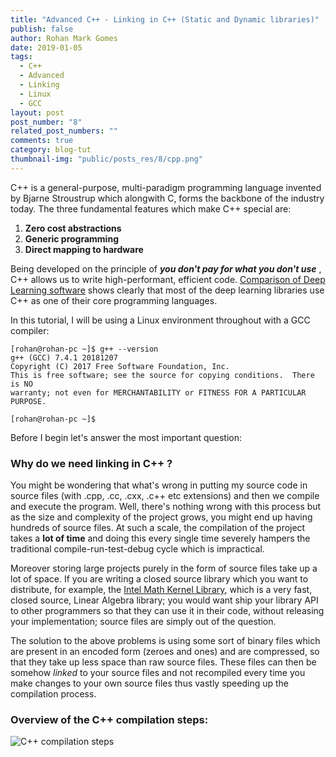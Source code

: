 ```yaml
---
title: "Advanced C++ - Linking in C++ (Static and Dynamic libraries)"
publish: false
author: Rohan Mark Gomes
date: 2019-01-05
tags:
  - C++
  - Advanced
  - Linking
  - Linux
  - GCC
layout: post
post_number: "8"
related_post_numbers: ""
comments: true
category: blog-tut
thumbnail-img: "public/posts_res/8/cpp.png"
---
```


C++ is a general-purpose, multi-paradigm programming language invented by Bjarne Stroustrup which alongwith C, forms the backbone of the industry today. The three fundamental features which make C++ special are: 

1. **Zero cost abstractions**
2. **Generic programming**
3. **Direct mapping to hardware**

Being developed on the principle of **_you don't pay for what you don't use_** , C++ allows us to write high-performant, efficient code. [Comparison of Deep Learning software](https://en.wikipedia.org/wiki/Comparison_of_deep_learning_software) shows clearly that most of the deep learning libraries use C++ as one of their core programming languages.

In this tutorial, I will be using a Linux environment throughout with a GCC compiler:

```
[rohan@rohan-pc ~]$ g++ --version
g++ (GCC) 7.4.1 20181207
Copyright (C) 2017 Free Software Foundation, Inc.
This is free software; see the source for copying conditions.  There is NO
warranty; not even for MERCHANTABILITY or FITNESS FOR A PARTICULAR PURPOSE.

[rohan@rohan-pc ~]$
```

Before I begin let's answer the most important question:

### Why do we need linking in C++ ?

You might be wondering that what's wrong in putting my source code in source files (with .cpp, .cc, .cxx, .c++ etc extensions) and then we compile and execute the program. Well, there's nothing wrong with this process but as the size and complexity of the project grows, you might end up having hundreds of source files. At such a scale, the compilation of the project takes a **lot of time** and doing this every single time severely hampers the traditional compile-run-test-debug cycle which is impractical. 

Moreover storing large projects purely in the form of source files take up a lot of space. If you are writing a closed source library which you want to distribute, for example, the [Intel Math Kernel Library](https://software.intel.com/en-us/mkl), which is a very fast, closed source, Linear Algebra library; you would want ship your library API to other programmers so that they can use it in their code, without releasing your implementation; source files are simply out of the question.

The solution to the above problems is using some sort of binary files which are present in an encoded form (zeroes and ones) and are compressed, so that they take up less space than raw source files. These files can then be somehow _linked_ to your source files and not recompiled every time you make changes to your own source files thus vastly speeding up the compilation process.

### Overview of the C++ compilation steps:

![C++ compilation steps](https://github.com/DarkStar1997/dasayan05.github.io/blob/master/public/posts_res/8/compilation_steps.png)
